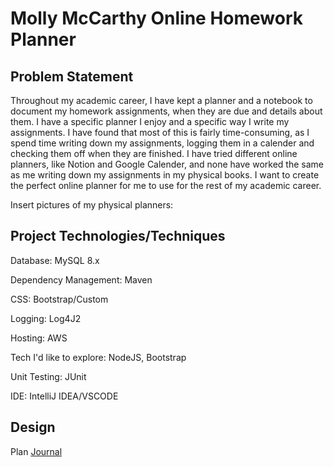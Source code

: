 ﻿# Molly McCarthy Online Homework Planner
## Problem Statement
Throughout my academic career, I have kept a planner and a notebook to document my homework assignments, when they are due and details about them. I have a specific planner I enjoy and a specific way I write my assignments. I have found that most of this is fairly time-consuming, as I spend time writing down my assignments, logging them in a calender and checking them off when they are finished. I have tried different online planners, like Notion and Google Calender, and none have worked the same as me writing down my assignments in my physical books. I want to create the perfect online planner for me to use for the rest of my academic career.

Insert pictures of my physical planners:

## Project Technologies/Techniques

Database: MySQL 8.x

Dependency Management: Maven

CSS: Bootstrap/Custom

Logging: Log4J2

Hosting: AWS

Tech I'd like to explore: NodeJS, Bootstrap

Unit Testing: JUnit 

IDE: IntelliJ IDEA/VSCODE

## Design


Plan 
[Journal](Journal.md)
